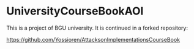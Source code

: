 # UniversityCourseBookAOI

This is a project of BGU university.
It is continued in a forked repository: 

https://github.com/Yossioren/AttacksonImplementationsCourseBook
